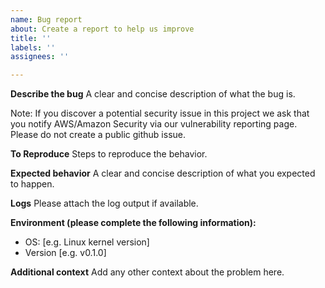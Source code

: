 ```yaml
---
name: Bug report
about: Create a report to help us improve
title: ''
labels: ''
assignees: ''

---
```


**Describe the bug**
A clear and concise description of what the bug is.

Note: If you discover a potential security issue in this project we ask that you notify AWS/Amazon
Security via our vulnerability reporting page. Please do not create a public github issue.

**To Reproduce**
Steps to reproduce the behavior.

**Expected behavior**
A clear and concise description of what you expected to happen.

**Logs**
Please attach the log output if available.

**Environment (please complete the following information):**
 - OS: [e.g. Linux kernel version]
 - Version [e.g. v0.1.0]

**Additional context**
Add any other context about the problem here.
